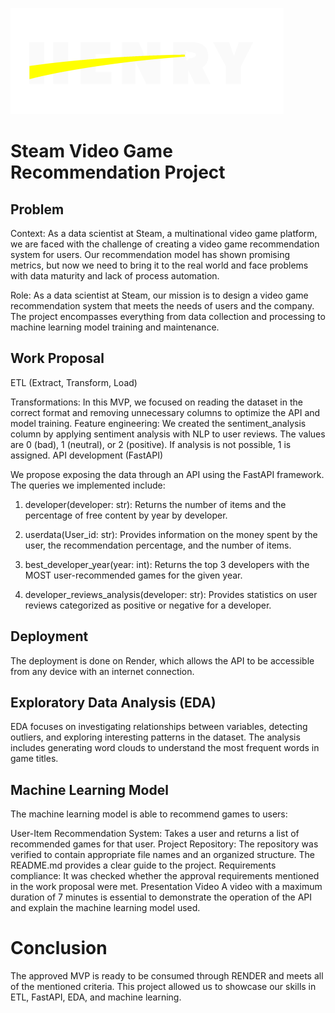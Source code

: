 ![## Steam Video Game Recommendation Project](Data\logo-henry-white-lg.png)

# Steam Video Game Recommendation Project

## Problem
Context: As a data scientist at Steam, a multinational video game platform, we are faced with the challenge of creating a video game recommendation system for users. Our recommendation model has shown promising metrics, but now we need to bring it to the real world and face problems with data maturity and lack of process automation.

Role: As a data scientist at Steam, our mission is to design a video game recommendation system that meets the needs of users and the company. The project encompasses everything from data collection and processing to machine learning model training and maintenance.

## Work Proposal
ETL (Extract, Transform, Load)

Transformations: In this MVP, we focused on reading the dataset in the correct format and removing unnecessary columns to optimize the API and model training.
Feature engineering: We created the sentiment_analysis column by applying sentiment analysis with NLP to user reviews. The values are 0 (bad), 1 (neutral), or 2 (positive). If analysis is not possible, 1 is assigned.
API development (FastAPI)

We propose exposing the data through an API using the FastAPI framework. The queries we implemented include:

1. developer(developer: str): Returns the number of items and the percentage of free content by year by developer.

2. userdata(User_id: str): Provides information on the money spent by the user, the recommendation percentage, and the number of items.

3. best_developer_year(year: int): Returns the top 3 developers with the MOST user-recommended games for the given year.

4. developer_reviews_analysis(developer: str): Provides statistics on user reviews categorized as positive or negative for a developer.

## Deployment

The deployment is done on Render, which allows the API to be accessible from any device with an internet connection.

## Exploratory Data Analysis (EDA)

EDA focuses on investigating relationships between variables, detecting outliers, and exploring interesting patterns in the dataset. The analysis includes generating word clouds to understand the most frequent words in game titles.

## Machine Learning Model

The machine learning model is able to recommend games to users:

User-Item Recommendation System: Takes a user and returns a list of recommended games for that user.
Project
Repository: The repository was verified to contain appropriate file names and an organized structure. The README.md provides a clear guide to the project.
Requirements compliance: It was checked whether the approval requirements mentioned in the work proposal were met.
Presentation Video
A video with a maximum duration of 7 minutes is essential to demonstrate the operation of the API and explain the machine learning model used.

# Conclusion

The approved MVP is ready to be consumed through RENDER and meets all of the mentioned criteria. This project allowed us to showcase our skills in ETL, FastAPI, EDA, and machine learning.